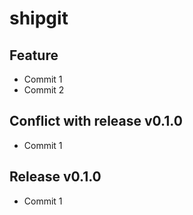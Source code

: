 # shipgit

## Feature
- Commit 1
- Commit 2

## Conflict with release v0.1.0
- Commit 1

## Release v0.1.0
- Commit 1
